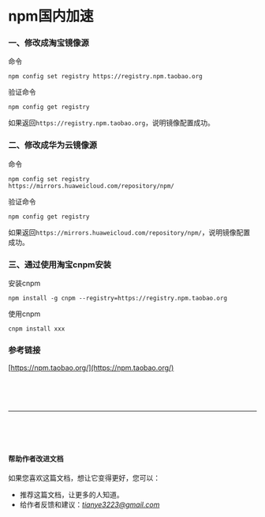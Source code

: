 # npm国内加速

### 一、修改成淘宝镜像源

命令

```
npm config set registry https://registry.npm.taobao.org
```

验证命令

```
npm config get registry
```

如果返回`https://registry.npm.taobao.org`，说明镜像配置成功。

### 二、修改成华为云镜像源

命令

```
npm config set registry https://mirrors.huaweicloud.com/repository/npm/
```

验证命令

```
npm config get registry
```

如果返回`https://mirrors.huaweicloud.com/repository/npm/`，说明镜像配置成功。

### 三、通过使用淘宝cnpm安装

安装cnpm

```
npm install -g cnpm --registry=https://registry.npm.taobao.org
```

使用cnpm

```
cnpm install xxx
```

### 参考链接
[https://npm.taobao.org/](https://npm.taobao.org/)

<br><br><br><hr><br><br><br>

#### 帮助作者改进文档
如果您喜欢这篇文档，想让它变得更好，您可以：

- 推荐这篇文档，让更多的人知道。
- 给作者反馈和建议：*_<tianye3223@gmail.com>_*

<br><br><br><br><br>